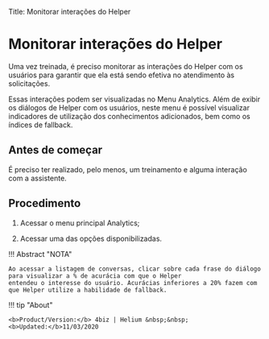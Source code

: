 Title: Monitorar interações do Helper
# Monitorar interações do Helper

Uma vez treinada, é preciso monitorar as interações do Helper com os usuários para garantir que ela está sendo efetiva no atendimento 
às solicitações.

Essas interações podem ser visualizadas no Menu Analytics. Além de exibir os diálogos de Helper com os usuários, neste menu é possível 
visualizar indicadores de utilização dos conhecimentos adicionados, bem como os índices de fallback.

Antes de começar
-------------
É preciso ter realizado, pelo menos, um treinamento e alguma interação com a assistente.

Procedimento
-----------
1. Acessar o menu principal Analytics;

2. Acessar uma das opções disponibilizadas.

!!! Abstract "NOTA"

    Ao acessar a listagem de conversas, clicar sobre cada frase do diálogo para visualizar a % de acurácia com que o Helper
    entendeu o interesse do usuário. Acurácias inferiores a 20% fazem com que Helper utilize a habilidade de fallback.
    
    
!!! tip "About"

    <b>Product/Version:</b> 4biz | Helium &nbsp;&nbsp;
    <b>Updated:</b>11/03/2020
